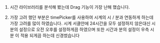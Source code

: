 1. 시간 라이브러리를 분석해 봤는데 Drag 기능이 가장 난해 했습니다.

2. 가장 고려 했던 부분은 timePicker를 사용하여 시계의 시 / 분과 연동하게 하는데
   가장 고려를 많이 하였습니다.
   시계 서클안에 24시간을 모두 설정하지 않은대신 시분의 설정으로 
   오전 오후를 설정하게끔 하였으며 또한 
   시간과 분의 설정이 우측 시분 이 적용 되게끔 하는데 신경썼습니다
     